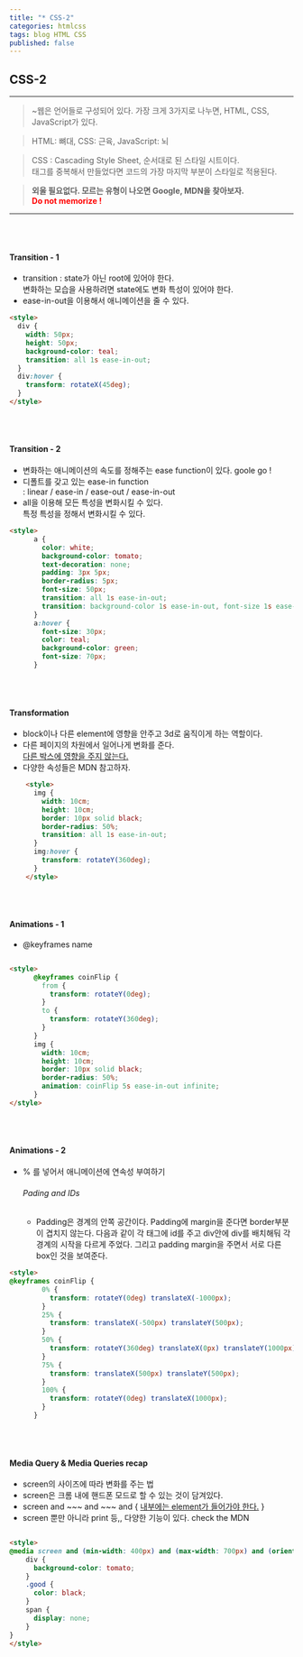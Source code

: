```yaml
---
title: "* CSS-2"
categories: htmlcss
tags: blog HTML CSS
published: false
---
```


## CSS-2

---

<!-- prettier-ignore-start -->

> ~웹은 언어들로 구성되어 있다. 가장 크게 3가지로 나누면, HTML, CSS, JavaScript가 있다.

> HTML: 뼈대, CSS: 근육, JavaScript: 뇌

> CSS : Cascading Style Sheet, 순서대로 된 스타일 시트이다. <br/>
> 태그를 중복해서 만들었다면 코드의 가장 마지막 부분이 스타일로 적용된다.

> **외울 필요없다. 모르는 유형이 나오면 Google, MDN을 찾아보자.**<br/>
<span style="color: red">**Do not memorize !**</span>


---

<br/><br/>

#### Transition - 1

- transition : state가 아닌 root에 있어야 한다. <br/>
  변화하는 모습을 사용하려면 state에도 변화 특성이 있어야 한다.
- ease-in-out을 이용해서 애니메이션을 줄 수 있다.



```html
<style>
  div {
    width: 50px;
    height: 50px;
    background-color: teal;
    transition: all 1s ease-in-out;
  }
  div:hover {
    transform: rotateX(45deg);
  }
</style>

```

<br/><br/>

#### Transition - 2

- 변화하는 애니메이션의 속도를 정해주는 ease function이 있다. goole go !
- 디폴트를 갖고 있는 ease-in function <br/>
  : linear / ease-in / ease-out / ease-in-out 
- all을 이용해 모든 특성을 변화시킬 수 있다.<br/>
  특정 특성을 정해서 변화시킬 수 있다.


```html
<style>
      a {
        color: white;
        background-color: tomato;
        text-decoration: none;
        padding: 3px 5px;
        border-radius: 5px;
        font-size: 50px;
        transition: all 1s ease-in-out;
        transition: background-color 1s ease-in-out, font-size 1s ease-in;
      }
      a:hover {
        font-size: 30px;
        color: teal;
        background-color: green;
        font-size: 70px;
      }

```

<br/><br/>

#### Transformation

- block이나 다른 element에 영향을 안주고 3d로 움직이게 하는 역할이다.
- 다른 페이지의 차원에서 일어나게 변화를 준다. <br/>
  <u>다른 박스에 영향을 주지 않는다.</u>
- 다양한 속성들은 MDN 참고하자.

```html
    <style>
      img {
        width: 10cm;
        height: 10cm;
        border: 10px solid black;
        border-radius: 50%;
        transition: all 1s ease-in-out;
      }
      img:hover {
        transform: rotateY(360deg);
      }
    </style>
```

<br/><br/>

#### Animations - 1

- @keyframes name

```html

<style>
      @keyframes coinFlip {
        from {
          transform: rotateY(0deg);
        }
        to {
          transform: rotateY(360deg);
        }
      }
      img {
        width: 10cm;
        height: 10cm;
        border: 10px solid black;
        border-radius: 50%;
        animation: coinFlip 5s ease-in-out infinite;
      }
</style>

```

<br/><br/>

#### Animations - 2

- % 를 넣어서 애니메이션에 연속성 부여하기

  ###### Pading and IDs

  - Padding은 경계의 안쪽 공간이다.
    Padding에 margin을 준다면 border부분이 겹치지 않는다.
    다음과 같이 각 태그에 id를 주고 div안에 div를 배치해둬 각 경계의 시작을 다르게 주었다.
    그리고 padding margin을 주면서 서로 다른 box인 것을 보여준다.

```html
<style>
@keyframes coinFlip {
        0% {
          transform: rotateY(0deg) translateX(-1000px);
        }
        25% {
          transform: translateX(-500px) translateY(500px);
        }
        50% {
          transform: rotateY(360deg) translateX(0px) translateY(1000px);
        }
        75% {
          transform: translateX(500px) translateY(500px);
        }
        100% {
          transform: rotateY(0deg) translateX(1000px);
        }
      }

```

<br/><br/>


#### Media Query & Media Queries recap

- screen의 사이즈에 따라 변화를 주는 법	
- screen은 크롬 내에 핸드폰 모드로 할 수 있는 것이 담겨있다.
- screen and ~~~ and ~~~ and { <u>내부에는 element가 들어가야 한다.</u> }
- screen 뿐만 아니라 print 등,, 다양한 기능이 있다. check the MDN


```html

<style>
@media screen and (min-width: 400px) and (max-width: 700px) and (orientation: landscape) {
    div {
      background-color: tomato;
    }
    .good {
      color: black;
    }
    span {
      display: none;
    }
}
</style>

```


<!-- prettier-ignore-end -->
